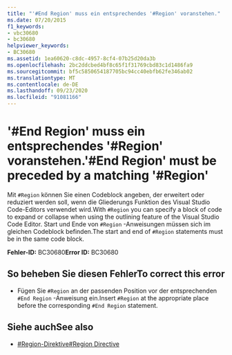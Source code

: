 ```yaml
---
title: "'#End Region' muss ein entsprechendes '#Region' voranstehen."
ms.date: 07/20/2015
f1_keywords:
- vbc30680
- bc30680
helpviewer_keywords:
- BC30680
ms.assetid: 1ea60620-c8dc-4957-8cf4-07b25d20da3b
ms.openlocfilehash: 2bc2ddcbed4bf8c65f1f31769cbd83c1d1486fa9
ms.sourcegitcommit: bf5c5850654187705bc94cc40ebfb62fe346ab02
ms.translationtype: MT
ms.contentlocale: de-DE
ms.lasthandoff: 09/23/2020
ms.locfileid: "91081166"
---
```

# <a name="end-region-must-be-preceded-by-a-matching-region"></a><span data-ttu-id="b43b5-102">'#End Region' muss ein entsprechendes '#Region' voranstehen.</span><span class="sxs-lookup"><span data-stu-id="b43b5-102">'#End Region' must be preceded by a matching '#Region'</span></span>

<span data-ttu-id="b43b5-103">Mit `#Region` können Sie einen Codeblock angeben, der erweitert oder reduziert werden soll, wenn die Gliederungs Funktion des Visual Studio Code-Editors verwendet wird.</span><span class="sxs-lookup"><span data-stu-id="b43b5-103">With `#Region` you can specify a block of code to expand or collapse when using the outlining feature of the Visual Studio Code Editor.</span></span> <span data-ttu-id="b43b5-104">Start und Ende von `#Region` -Anweisungen müssen sich im gleichen Codeblock befinden.</span><span class="sxs-lookup"><span data-stu-id="b43b5-104">The start and end of `#Region` statements must be in the same code block.</span></span>  
  
 <span data-ttu-id="b43b5-105">**Fehler-ID:** BC30680</span><span class="sxs-lookup"><span data-stu-id="b43b5-105">**Error ID:** BC30680</span></span>  
  
## <a name="to-correct-this-error"></a><span data-ttu-id="b43b5-106">So beheben Sie diesen Fehler</span><span class="sxs-lookup"><span data-stu-id="b43b5-106">To correct this error</span></span>  
  
- <span data-ttu-id="b43b5-107">Fügen Sie `#Region` an der passenden Position vor der entsprechenden `#End Region` -Anweisung ein.</span><span class="sxs-lookup"><span data-stu-id="b43b5-107">Insert `#Region` at the appropriate place before the corresponding `#End Region` statement.</span></span>  
  
## <a name="see-also"></a><span data-ttu-id="b43b5-108">Siehe auch</span><span class="sxs-lookup"><span data-stu-id="b43b5-108">See also</span></span>

- [<span data-ttu-id="b43b5-109">#Region-Direktive</span><span class="sxs-lookup"><span data-stu-id="b43b5-109">#Region Directive</span></span>](../language-reference/directives/region-directive.md)
